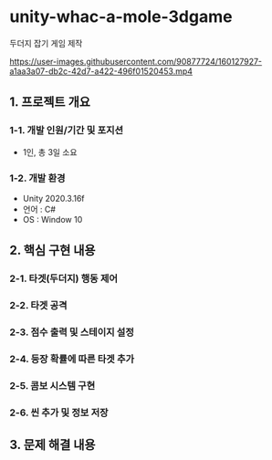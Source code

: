 # unity-whac-a-mole-3dgame
두더지 잡기 게임 제작

https://user-images.githubusercontent.com/90877724/160127927-a1aa3a07-db2c-42d7-a422-496f01520453.mp4

## 1. 프로젝트 개요
### 1-1. 개발 인원/기간 및 포지션
- 1인, 총 3일 소요
### 1-2. 개발 환경
- Unity 2020.3.16f
- 언어 : C#
- OS : Window 10

## 2. 핵심 구현 내용
### 2-1. 타겟(두더지) 행동 제어
### 2-2. 타겟 공격
### 2-3. 점수 출력 및 스테이지 설정
### 2-4. 등장 확률에 따른 타겟 추가
### 2-5. 콤보 시스템 구현
### 2-6. 씬 추가 및 정보 저장

## 3. 문제 해결 내용



